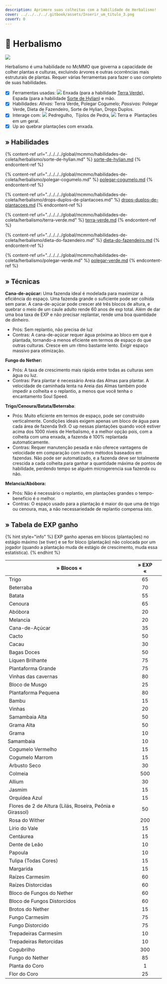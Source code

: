 ```yaml
---
description: Aprimore suas colheitas com a habilidade de Herbalismo!
cover: ../../../../.gitbook/assets/Inserir_um_titulo_3.png
coverY: 0
---
```


# 🌾 Herbalismo

![](../../../../.gitbook/assets/HerbalismSkill.webp)

Herbalismo é uma habilidade no McMMO que governa a capacidade de colher plantas e culturas, excluindo árvores e outras ocorrências mais estruturais de plantas. Requer várias ferramentas para fazer o uso completo de suas habilidades.

* [x] Ferramentas usadas: ![](../../../../.gitbook/assets/IronHoe.webp) Enxada (para a habilidade [Terra Verde](../../../../global/mcmmo/habilidades-de-coleta/herbalismo/terra-verde.md)), <img src="../../../../.gitbook/assets/3922-wooden-sword.png" alt="" data-size="line"> Espada (para a habilidade [Sorte de Hylian](../../../../global/mcmmo/habilidades-de-coleta/herbalismo/sorte-de-hylian.md)) e mão.
* [x] Habilidades: _Ativas:_ Terra Verde, Polegar Cogumelo; _Passivas:_ Polegar Verde, Dieta de Fazendeiro, Sorte de Hylian, Drops Duplos.
* [x] Interage com: ![](../../../../.gitbook/assets/Cobblestone.webp) Pedregulho, <img src="../../../../.gitbook/assets/Stone_Bricks_JE3_BE2 (1).webp" alt="" data-size="line"> Tijolos de Pedra, ![](../../../../.gitbook/assets/Dirt.webp) Terra e <img src="../../../../.gitbook/assets/d50ac60f23db47ec44081b33aa566ed7-7 (2).jpg" alt="" data-size="line"> Plantações em um geral.
* [x] Up ao quebrar plantações com enxada.

## » Habilidades

{% content-ref url="../../../../global/mcmmo/habilidades-de-coleta/herbalismo/sorte-de-hylian.md" %}
[sorte-de-hylian.md](../../../../global/mcmmo/habilidades-de-coleta/herbalismo/sorte-de-hylian.md)
{% endcontent-ref %}

{% content-ref url="../../../../global/mcmmo/habilidades-de-coleta/herbalismo/polegar-cogumelo.md" %}
[polegar-cogumelo.md](../../../../global/mcmmo/habilidades-de-coleta/herbalismo/polegar-cogumelo.md)
{% endcontent-ref %}

{% content-ref url="../../../../global/mcmmo/habilidades-de-coleta/herbalismo/drops-duplos-de-plantacoes.md" %}
[drops-duplos-de-plantacoes.md](../../../../global/mcmmo/habilidades-de-coleta/herbalismo/drops-duplos-de-plantacoes.md)
{% endcontent-ref %}

{% content-ref url="../../../../global/mcmmo/habilidades-de-coleta/herbalismo/terra-verde.md" %}
[terra-verde.md](../../../../global/mcmmo/habilidades-de-coleta/herbalismo/terra-verde.md)
{% endcontent-ref %}

{% content-ref url="../../../../global/mcmmo/habilidades-de-coleta/herbalismo/dieta-do-fazendeiro.md" %}
[dieta-do-fazendeiro.md](../../../../global/mcmmo/habilidades-de-coleta/herbalismo/dieta-do-fazendeiro.md)
{% endcontent-ref %}

{% content-ref url="../../../../global/mcmmo/habilidades-de-coleta/herbalismo/polegar-verde.md" %}
[polegar-verde.md](../../../../global/mcmmo/habilidades-de-coleta/herbalismo/polegar-verde.md)
{% endcontent-ref %}

## » Técnicas



**Cana-de-açúcar:** Uma fazenda ideal é modelada para maximizar a eficiência do espaço. Uma fazenda grande o suficiente pode ser colhida sem parar. A cana-de-açúcar pode crescer até três blocos de altura, e quebrar o meio de um caule adulto rende 60 anos de exp total. Além de dar uma boa taxa de EXP e não precisar replantar, rende uma boa quantidade de dinheiro.

* Prós: Sem replantio, não precisa de luz
* Contras: A cana-de-açúcar requer água próxima ao bloco em que é plantada, tornando-a menos eficiente em termos de espaço do que outras culturas. Cresce em um ritmo bastante lento. Exigir espaço massivo para otimização.



**Fungo do Nether:**

* Prós: A taxa de crescimento mais rápida entre todas as culturas sem água ou luz.
* Contras: Para plantar é necessário Areia das Almas para plantar. A velocidade de caminhada lenta na Areia das Almas também pode impedir a colheita e o replantio, a menos que você tenha o encantamento Soul Speed.



**Trigo/Cenoura/Batata/Beterraba**:

* Prós: Muito eficiente em termos de espaço, pode ser construído verticalmente. Condições ideais exigem apenas um bloco de água para cada área de fazenda 9x9. O up nessas plantações quando você estiver acima dos 1000 níveis de Herbalismo, é a melhor opção pois, com a colheita com uma enxada, a fazenda é 100% replantada automaticamente.
* Contras: Requer manutenção pesada e não oferece vantagens de velocidade em comparação com outros métodos baseados em fazendas. Não pode ser automatizado, e a fazenda deve ser totalmente crescida a cada colheita para ganhar a quantidade máxima de pontos de habilidade, perdendo tempo se alguém microgerencia sua fazenda ou não.



**Melancia/Abóbora:**

* Prós: Não é necessário o replantio, em plantações grandes o tempo-benefício é o melhor.
* Contras: O espaço usado para a plantação é maior do que uma de trigo ou cenoura, mas, a não necessariedade de replantio compensa isto.

## » Tabela de EXP ganho

{% hint style="info" %}
EXP ganho apenas em blocos (plantações) no estágio máximo (se tiver) e se for bloco (plantação) não colocada por um jogador (quando a plantação muda de estágio de crescimento, muda essa estatística).
{% endhint %}

<table><thead><tr><th>» Blocos «</th><th align="center">» EXP «</th><th data-hidden></th></tr></thead><tbody><tr><td><img src="../../../../.gitbook/assets/d50ac60f23db47ec44081b33aa566ed7-7.jpg" alt="" data-size="line"> Trigo</td><td align="center">65</td><td></td></tr><tr><td><img src="../../../../.gitbook/assets/Beetroots_Age_3_JE1_BE1.webp" alt="" data-size="line"> Beterraba</td><td align="center">70</td><td></td></tr><tr><td><img src="../../../../.gitbook/assets/ff0456550bc49b0d362089ddabc86bbd-2.jpg" alt="" data-size="line"> Batata</td><td align="center">55</td><td></td></tr><tr><td><img src="../../../../.gitbook/assets/Carrots_Age_7_BE.webp" alt="" data-size="line"> Cenoura</td><td align="center">65</td><td></td></tr><tr><td><img src="../../../../.gitbook/assets/Pumpkin_JE2_BE2.webp" alt="" data-size="line"> Abóbora</td><td align="center">20</td><td></td></tr><tr><td><img src="../../../../.gitbook/assets/Melon_JE1_BE1.webp" alt="" data-size="line"> Melancia</td><td align="center">20</td><td></td></tr><tr><td><img src="../../../../.gitbook/assets/Sugar_Cane_JE2_BE2.webp" alt="" data-size="line"> Cana-de-Açúcar</td><td align="center">35</td><td></td></tr><tr><td><img src="../../../../.gitbook/assets/Cactus_JE1.webp" alt="" data-size="line"> Cacto</td><td align="center">50</td><td></td></tr><tr><td><img src="../../../../.gitbook/assets/Cocoa_Age_2_%28S%29_JE5.webp" alt="" data-size="line"> Cacau</td><td align="center">30</td><td></td></tr><tr><td><img src="../../../../.gitbook/assets/Sweet_Berry_Bush_Age_3_JE1_BE1.webp" alt="" data-size="line"> Bagas Doces</td><td align="center">50</td><td></td></tr><tr><td><img src="../../../../.gitbook/assets/Glow_Lichen_%28S%29_JE1.webp" alt="" data-size="line"> Líquen Brilhante</td><td align="center">75</td><td></td></tr><tr><td><img src="../../../../.gitbook/assets/Big_Dripleaf_JE2_BE1.webp" alt="" data-size="line"> Plantaforma Grande</td><td align="center">75</td><td></td></tr><tr><td><img src="../../../../.gitbook/assets/Cave_Vines_Plant_JE1_BE1.webp" alt="" data-size="line"> Vinhas das cavernas</td><td align="center">80</td><td></td></tr><tr><td><img src="../../../../.gitbook/assets/Moss_Block_JE1_BE1.webp" alt="" data-size="line"> Bloco de Musgo</td><td align="center">25</td><td></td></tr><tr><td><img src="../../../../.gitbook/assets/Small_Dripleaf_JE2.webp" alt="" data-size="line"> Plantaforma Pequena</td><td align="center">80</td><td></td></tr><tr><td><img src="../../../../.gitbook/assets/Small_Leaves_Bamboo_JE1_BE2.webp" alt="" data-size="line"> Bambu</td><td align="center">15</td><td></td></tr><tr><td><img src="../../../../.gitbook/assets/Vines_JE2_BE2.webp" alt="" data-size="line"> Vinhas</td><td align="center">20</td><td></td></tr><tr><td><img src="../../../../.gitbook/assets/Jungle_Large_Fern.webp" alt="" data-size="line"> Samambaia Alta</td><td align="center">50</td><td></td></tr><tr><td><img src="../../../../.gitbook/assets/Tall_Grass_JE4.webp" alt="" data-size="line"> Grama Alta</td><td align="center">50</td><td></td></tr><tr><td><img src="../../../../.gitbook/assets/Swamp_Grass.webp" alt="" data-size="line"> Grama</td><td align="center">10</td><td></td></tr><tr><td><img src="../../../../.gitbook/assets/Plains_Fern.webp" alt="" data-size="line">Samambaia</td><td align="center">10</td><td></td></tr><tr><td><img src="../../../../.gitbook/assets/9bdc399ea1d0901dd87924fcf9a704a8-0.jpg" alt="" data-size="line"> Cogumelo Vermelho</td><td align="center">15</td><td></td></tr><tr><td><img src="../../../../.gitbook/assets/BrownMushroom.webp" alt="" data-size="line"> Cogumelo Marrom</td><td align="center">15</td><td></td></tr><tr><td><img src="../../../../.gitbook/assets/Arbusto_seco.webp" alt="" data-size="line"> Arbusto Seco</td><td align="center">30</td><td></td></tr><tr><td><img src="../../../../.gitbook/assets/Bee_Nest_%28E%29_BE1.webp" alt="" data-size="line"> Colmeia</td><td align="center">500</td><td></td></tr><tr><td><img src="../../../../.gitbook/assets/unnamed (1).png" alt="" data-size="line"> Allium</td><td align="center">30</td><td></td></tr><tr><td><img src="../../../../.gitbook/assets/Jasmim.webp" alt="" data-size="line"> Jasmim</td><td align="center">15</td><td></td></tr><tr><td><img src="../../../../.gitbook/assets/Orqu%3Fdea_Azul.webp" alt="" data-size="line"> Orquídea Azul</td><td align="center">15</td><td></td></tr><tr><td><img src="../../../../.gitbook/assets/Lilac.webp" alt="" data-size="line"> Flores de 2 de Altura (Lilás, Roseira, Peônia e Girassol)</td><td align="center">50</td><td></td></tr><tr><td><img src="../../../../.gitbook/assets/Wither_Rose_JE1_BE1.webp" alt="" data-size="line"> Rosa do Wither</td><td align="center">200</td><td></td></tr><tr><td><img src="../../../../.gitbook/assets/Lily_of_the_Valley_JE1_BE1.webp" alt="" data-size="line"> Lírio do Vale</td><td align="center">15</td><td></td></tr><tr><td><img src="../../../../.gitbook/assets/Cornflower_JE1_BE1.webp" alt="" data-size="line"> Centáurea</td><td align="center">15</td><td></td></tr><tr><td><img src="../../../../.gitbook/assets/Dente-de-Le%3Fo.webp" alt="" data-size="line"> Dente de Leão</td><td align="center">10</td><td></td></tr><tr><td><img src="../../../../.gitbook/assets/Poppy_JE8_BE2.webp" alt="" data-size="line"> Papoula</td><td align="center">10</td><td></td></tr><tr><td><img src="../../../../.gitbook/assets/Tulipa_Rosa.webp" alt="" data-size="line"> Tulipa (Todas Cores)</td><td align="center">15</td><td></td></tr><tr><td><img src="../../../../.gitbook/assets/Margarida.webp" alt="" data-size="line"> Margarida</td><td align="center">15</td><td></td></tr><tr><td><img src="../../../../.gitbook/assets/Crimson_Roots_JE1_BE1.webp" alt="" data-size="line"> Raízes Carmesim</td><td align="center">60</td><td></td></tr><tr><td><img src="../../../../.gitbook/assets/Warped_Roots_JE1_BE1.webp" alt="" data-size="line"> Raízes Distorcidas</td><td align="center">60</td><td></td></tr><tr><td><img src="../../../../.gitbook/assets/Nether_Wart_Block_JE1_BE1.webp" alt="" data-size="line"> Bloco de Fungos do Nether</td><td align="center">60</td><td></td></tr><tr><td><img src="../../../../.gitbook/assets/Warped_Wart_Block_JE1_BE1.webp" alt="" data-size="line"> Bloco de Fungos Distorcidos</td><td align="center">60</td><td></td></tr><tr><td><img src="../../../../.gitbook/assets/Nether_Sprouts_JE2_BE2.webp" alt="" data-size="line"> Brotos do Nether</td><td align="center">15</td><td></td></tr><tr><td><img src="../../../../.gitbook/assets/Crimson_Fungus_JE1_BE1.webp" alt="" data-size="line"> Fungo Carmesim</td><td align="center">75</td><td></td></tr><tr><td><img src="../../../../.gitbook/assets/Warped_Fungus_JE1_BE1.webp" alt="" data-size="line"> Fungo Distorcido</td><td align="center">75</td><td></td></tr><tr><td><img src="../../../../.gitbook/assets/Weeping_Vines_Plant_JE1.webp" alt="" data-size="line"> Trepadeiras Carmesim</td><td align="center">10</td><td></td></tr><tr><td><img src="../../../../.gitbook/assets/Twisting_Vines_Age_0_JE1_BE1.webp" alt="" data-size="line"> Trepadeiras Retorcidas</td><td align="center">10</td><td></td></tr><tr><td><img src="../../../../.gitbook/assets/Shroomlight_JE1_BE1.webp" alt="" data-size="line"> Cogubrilho</td><td align="center">300</td><td></td></tr><tr><td><img src="../../../../.gitbook/assets/Nether_Wart_Age_0_BE1.webp" alt="" data-size="line"> Fungo do Nether</td><td align="center">85</td><td></td></tr><tr><td><img src="../../../../.gitbook/assets/Chorus_Plant_JE2_BE2.webp" alt="" data-size="line"> Planta do Coro</td><td align="center">1</td><td></td></tr><tr><td><img src="../../../../.gitbook/assets/Chorus_Flower_JE1_BE1.webp" alt="" data-size="line"> Flor do Coro</td><td align="center">25</td><td></td></tr></tbody></table>
